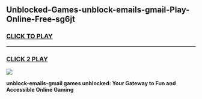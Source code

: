 
## Unblocked-Games-unblock-emails-gmail-Play-Online-Free-sg6jt
<h3>
<a href="https://premium76.site?title=unblock-emails-gmail&ref=26A">CLICK TO PLAY</a></h3>
<hr>

<h3>
<a href="https://premium76.site?title=unblock-emails-gmail&ref=26A">CLICK 2 PLAY</a>
  
</h3>

<a href="https://premium76.site?title=unblock-emails-gmail&ref=26A"><img src="https://clearcache.store/games.png"></a>


**unblock-emails-gmail games unblocked: Your Gateway to Fun and Accessible Online Gaming**
